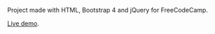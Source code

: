 Project made with HTML, Bootstrap 4 and jQuery for FreeCodeCamp.

[Live demo](http://codepen.io/ramingar/full/WRKxMz/).